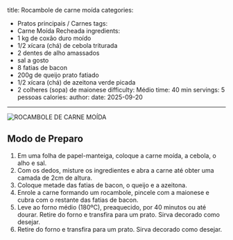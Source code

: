 title: Rocambole de carne moída
categories:
  - Pratos principais / Carnes
tags:
  - Carne Moída Recheada
ingredients:
  - 1 kg de coxão duro moído
  - 1/2 xícara (chá) de cebola triturada
  - 2 dentes de alho amassados
  - sal a gosto
  - 8 fatias de bacon
  - 200g de queijo prato fatiado
  - 1/2 xícara (chá) de azeitona verde picada
  - 2 colheres (sopa) de maionese
difficulty: Médio
time: 40 min
servings: 5 pessoas 
calories: 
author: 
date: 2025-09-20
---
![ROCAMBOLE DE CARNE MOÍDA ](https://firebasestorage.googleapis.com/v0/b/boil-fc979.firebasestorage.app/o/recipes%2Frocambole-de-carne-mo%C3%ADda--1758386970633.jpg?alt=media&token=28d64b94-1bfb-4761-ae8d-a9f64df9cfb4)

## Modo de Preparo
1. Em uma folha de papel-manteiga, coloque a carne moída, a cebola, o alho e sal.
2. Com os dedos, misture os ingredientes e abra a carne até obter uma camada de 2cm de altura.
3. Coloque metade das fatias de bacon, o queijo e a azeitona.
4. Enrole a carne formando um rocambole, pincele com a maionese e cubra com o restante das fatias de bacon.
5. Leve ao forno médio (180ºC), preaquecido, por 40 minutos ou até dourar.
Retire do forno e transfira para um prato.
Sirva decorado como desejar.
6. Retire do forno e transfira para um prato.
Sirva decorado como desejar.